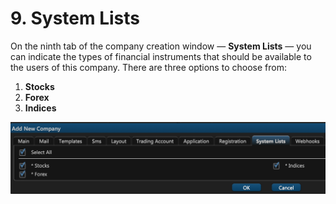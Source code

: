 # 9. System Lists

On the ninth tab of the company creation window — **System Lists** — you can indicate the types of financial instruments that should be available to the users of this company. There are three options to choose from:

1. **Stocks**
2. **Forex**
3. **Indices**

![](../../.gitbook/assets/screenshot-2019-01-22-at-21.01.49.png)


